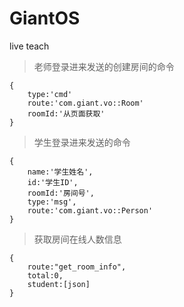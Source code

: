 GiantOS
=======

live teach

>老师登录进来发送的创建房间的命令

	{
		type:'cmd'
		route:'com.giant.vo::Room'
		roomId:'从页面获取'
	}

>学生登录进来发送的命令  

	{
		name:'学生姓名',
		id:'学生ID',
		roomId:'房间号',
		type:'msg',
		route:'com.giant.vo::Person'
	}


>获取房间在线人数信息 
	
	{
		route:"get_room_info",
		total:0,
		student:[json]
	}